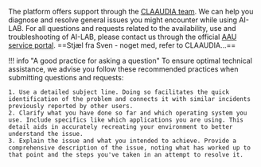 The platform offers support through the [CLAAUDIA team](https://www.researcher.aau.dk/contact/claaudia). We can help you diagnose and resolve general issues you might encounter while using AI-LAB. For all questions and requests related to the availability, use and troubleshooting of AI-LAB, please contact us through the official [AAU service portal](https://www.serviceportal.aau.dk/). ==Stjæl fra Sven - noget med, refer to CLAAUDIA...==

!!! info "A good practice for asking a question"
    To ensure optimal technical assistance, we advise you follow these recommended practices when submitting questions and requests:

    1. Use a detailed subject line. Doing so facilitates the quick identification of the problem and connects it with similar incidents previously reported by other users.
    2. Clarify what you have done so far and which operating system you use. Include specifics like which applications you are using. This detail aids in accurately recreating your environment to better understand the issue.
    3. Explain the issue and what you intended to achieve. Provide a comprehensive description of the issue, noting what has worked up to that point and the steps you've taken in an attempt to resolve it.